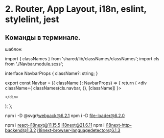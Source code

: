 # 2. Router, App Layout, i18n, eslint, stylelint, jest
## Команды в терминале.
шаблон:

import { classNames } from 'shared/lib/classNames/classNames';
import cls from './Navbar.module.scss';

interface NavbarProps {
  className?: string;
}

export const Navbar = ({ className }: NavbarProps) => {
  return (
    <div className={ classNames(cls.navbar, {}, [className]) }>
      
    </div>
  );
};

npm i -D @svgr/webpack@6.2.1
npm i -D file-loader@6.2.0

npm i react-i18next@11.15.5 i18next@21.6.11
npm i i18next-http-backend@1.3.2 i18next-browser-languagedetector@6.1.3